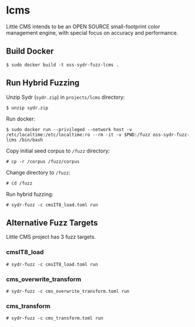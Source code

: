 # lcms

Little CMS intends to be an OPEN SOURCE small-footprint color management engine,
with special focus on accuracy and performance.

## Build Docker

    $ sudo docker build -t oss-sydr-fuzz-lcms .

## Run Hybrid Fuzzing

Unzip Sydr (`sydr.zip`) in `projects/lcms` directory:

    $ unzip sydr.zip

Run docker:

    $ sudo docker run --privileged --network host -v /etc/localtime:/etc/localtime:ro --rm -it -v $PWD:/fuzz oss-sydr-fuzz-lcms /bin/bash

Copy initial seed corpus to `/fuzz` directory:

    # cp -r /corpus /fuzz/corpus

Change directory to `/fuzz`:

    # cd /fuzz

Run hybrid fuzzing:

    # sydr-fuzz -c cmsIT8_load.toml run

## Alternative Fuzz Targets

Little CMS project has 3 fuzz targets.

### cmsIT8_load

    # sydr-fuzz -c cmsIT8_load.toml run

### cms_overwrite_transform

    # sydr-fuzz -c cms_overwrite_transform.toml run

### cms_transform

    # sydr-fuzz -c cms_transform.toml run
